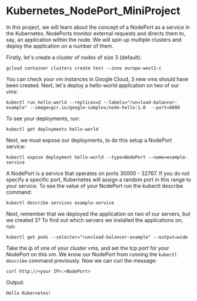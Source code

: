# Kubernetes_NodePort_MiniProject

In this project, we will learn about the concept of a NodePort as a service in the Kubernetes. NodePorts monitor external requests and directs them to, say, an application within the node. We will spin up multiple clusters and deploy the application on a number of them.

Firstly, let's create a cluster of nodes of size 3 (default):

```gcloud container clusters create test --zone europe-west2-c```

You can check your vm instances in Google Cloud, 3 new vms should have been created. Next, let's deploy a hello-world application on two of our vms:

```kubectl run hello-world --replicas=2 --labels="run=load-balancer-example" --image=gcr.io/google-samples/node-hello:1.0  --port=8080```

To see your deployments, run:

```kubectl get deployments hello-world```

Next, we must expose our deployments, to do this setup a NodePort service:

```kubectl expose deployment hello-world --type=NodePort --name=example-service```

A NodePort is a service that operates on ports 30000 - 32767. If you do not specify a specific port, Kubernetes will assign a random port in this range to your service. To see the value of your NodePort run the kubectl describe command:

```kubectl describe services example-service```

Next, remember that we deployed the application on two of our servers, but we created 3? To find out which servers we installed the applications on, run:

```kubectl get pods --selector="run=load-balancer-example" --output=wide```

Take the ip of one of your cluster vms, and set the tcp port for your NodePort on this vm. We know our NodePort from running the ```kubectl describe``` command previously. Now we can curl the message:

```curl http://<your IP>:<NodePort>```

Output:

```Hello Kubernetes!```
